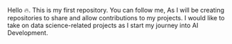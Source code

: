Hello 🔥.
This is my first repository.
You can follow me,
As I will be creating repositories to share and allow contributions to my projects.
I would like to take on data science-related projects as I start my journey into AI Development. 
